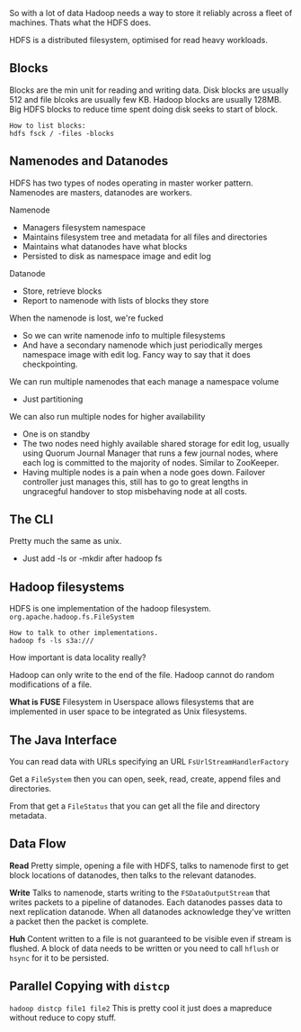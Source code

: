 So with a lot of data Hadoop needs a way to store it reliably across a fleet of machines. Thats what the HDFS does.

HDFS is a distributed filesystem, optimised for read heavy workloads.

## Blocks
Blocks are the min unit for reading and writing data. Disk blocks are usually 512 and file blcoks are usually few KB. Hadoop blocks are usually 128MB. Big HDFS blocks to reduce time spent doing disk seeks to start of block.

```
How to list blocks:
hdfs fsck / -files -blocks
```

## Namenodes and Datanodes
HDFS has two types of nodes operating in master worker pattern. Namenodes are masters, datanodes are workers.

Namenode
- Managers filesystem namespace
- Maintains filesystem tree and metadata for all files and directories
- Maintains what datanodes have what blocks
- Persisted to disk as namespace image and edit log

Datanode
- Store, retrieve blocks
- Report to namenode with lists of blocks they store

When the namenode is lost, we're fucked
- So we can write namenode info to multiple filesystems
- And have a secondary namenode which just periodically merges namespace image with edit log. Fancy way to say that it does checkpointing.

We can run multiple namenodes that each manage a namespace volume
- Just partitioning

We can also run multiple nodes for higher availability
- One is on standby
- The two nodes need highly available shared storage for edit log, usually using Quorum Journal Manager that runs a few journal nodes, where each log is committed to the majority of nodes. Similar to ZooKeeper.
- Having multiple nodes is a pain when a node goes down. Failover controller just manages this, still has to go to great lengths in ungracegful handover to stop misbehaving node at all costs.

## The CLI
Pretty much the same as unix.
- Just add -ls or -mkdir after hadoop fs

## Hadoop filesystems
HDFS is one implementation of the hadoop filesystem. `org.apache.hadoop.fs.FileSystem` 

```
How to talk to other implementations.
hadoop fs -ls s3a:///
```

How important is data locality really?

Hadoop can only write to the end of the file. Hadoop cannot do random modifications of a file.

**What is FUSE**
Filesystem in Userspace allows filesystems that are implemented in user space to be integrated as Unix filesystems.

## The Java Interface
You can read data with URLs specifying an URL `FsUrlStreamHandlerFactory`

Get a `FileSystem` then you can open, seek, read, create, append files and directories.

From that get a `FileStatus` that you can get all the file and directory metadata. 

## Data Flow
**Read**
Pretty simple, opening a file with HDFS, talks to namenode first to get block locations of datanodes, then talks to the relevant datanodes.

**Write**
Talks to namenode, starts writing to the `FSDataOutputStream` that writes packets to a pipeline of datanodes. Each datanodes passes data to next replication datanode. When all datanodes acknowledge they've written a packet then the packet is complete.

**Huh**
Content written to a file is not guaranteed to be visible even if stream is flushed. A block of data needs to be written or you need to call `hflush` or `hsync` for it to be persisted.

## Parallel Copying with `distcp`
`hadoop distcp file1 file2`
This is pretty cool it just does a mapreduce without reduce to copy stuff.